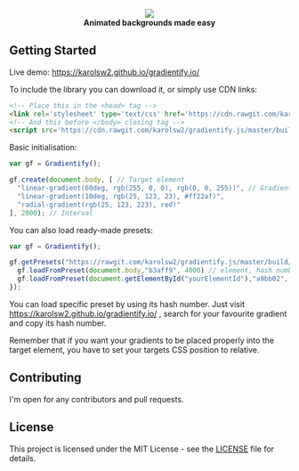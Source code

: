 <p align="center">
  <img src="https://image.ibb.co/k1cWHx/logo.png"><br>
  <b>Animated backgrounds made easy</b>
</p>

## Getting Started

Live demo: https://karolsw2.github.io/gradientify.io/

To include the library you can download it, or simply use CDN links:
```html
<!-- Place this in the <head> tag -->
<link rel='stylesheet' type='text/css' href='https://cdn.rawgit.com/karolsw2/gradientify.js/06564801/build/gradientify.css'>
<!-- And this before </body> closing tag -->
<script src='https://cdn.rawgit.com/karolsw2/gradientify.js/master/build/gradientify.js'>
```

Basic initialisation:

```javascript
var gf = Gradientify();

gf.create(document.body, [ // Target element
  "linear-gradient(60deg, rgb(255, 0, 0), rgb(0, 0, 255))", // Gradients CSS
  "linear-gradient(10deg, rgb(25, 123, 23), #ff22af)",
  "radial-gradient(rgb(25, 123, 223), red)"
], 2000); // Interval
```

You can also load ready-made presets:

```javascript
var gf = Gradientify();

gf.getPresets("https://rawgit.com/karolsw2/gradientify.js/master/build/presets.json", () => { 
  gf.loadFromPreset(document.body,"b3aff9", 4000) // element, hash number, interval
  gf.loadFromPreset(document.getElementById("yourElementId"),"a9bb02", 3600)
});
```
You can load specific preset by using its hash number.
Just visit https://karolsw2.github.io/gradientify.io/ , search for your favourite gradient and copy its hash number.

Remember that if you want your gradients to be placed properly into the target element, you have to set your targets CSS position to relative.


## Contributing

I'm open for any contributors and pull requests.

## License

This project is licensed under the MIT License - see the [LICENSE](LICENSE) file for details.



